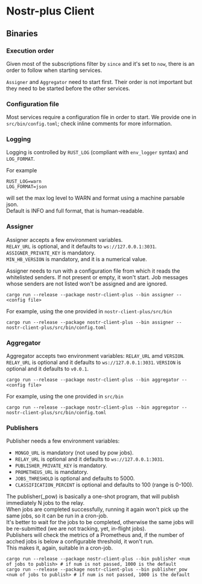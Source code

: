 # Nostr-plus Client

## Binaries

### Execution order

Given most of the subscriptions filter by `since` and it's set to `now`, there is an order to follow
when starting services.

`Assigner` and `Aggregator` need to start first. Their order is not important but they need to be
started before the other services.

### Configuration file

Most services require a configuration file in order to start.
We provide one in `src/bin/config.toml`; check inline comments for more information.

### Logging


Logging is controlled by `RUST_LOG` (compliant with `env_logger` syntax) and `LOG_FORMAT`.

For example
```shell
RUST_LOG=warn
LOG_FORMAT=json 
```
will set the max log level to WARN and format using a machine parsable json.  
Default is INFO and full format, that is human-readable.

### Assigner

Assigner accepts a few environment variables.  
`RELAY_URL` is optional, and it defaults to `ws://127.0.0.1:3031`.  
`ASSIGNER_PRIVATE_KEY` is mandatory.  
`MIN_HB_VERSION` is mandatory, and it is a numerical value.


Assigner needs to run with a configuration file from which it reads the whitelisted senders.
If not present or empty, it won't start.
Job messages whose senders are not listed won't be assigned and are ignored.

```shell
cargo run --release --package nostr-client-plus --bin assigner -- <config file>
```

For example, using the one provided in `nostr-client-plus/src/bin`
```shell
cargo run --release --package nostr-client-plus --bin assigner -- nostr-client-plus/src/bin/config.toml
```

### Aggregator

Aggregator accepts two environment variables: `RELAY_URL` amd `VERSION`.
`RELAY_URL` is optional and it defaults to `ws://127.0.0.1:3031`.
`VERSION` is optional and it defaults to `v0.0.1`.


```shell
cargo run --release --package nostr-client-plus --bin aggregator -- <config file>
```

For example, using the one provided in `src/bin`
```shell
cargo run --release --package nostr-client-plus --bin aggregator -- nostr-client-plus/src/bin/config.toml
```

### Publishers

Publisher needs a few environment variables:
- `MONGO_URL` is mandatory (not used by pow jobs).
- `RELAY_URL` is optional and it defaults to `ws://127.0.0.1:3031`.
- `PUBLISHER_PRIVATE_KEY` is mandatory.
- `PROMETHEUS_URL` is mandatory.
- `JOBS_THRESHOLD` is optional and defaults to 5000.
- `CLASSIFICATION_PERCENT` is optional and defaults to 100 (range is 0-100).

The publisher(_pow) is basically a one-shot program, that will publish immediately N jobs to the relay.  
When jobs are completed successfully, running it again won't pick up the same jobs, so it can be run in a cron-job.  
It's better to wait for the jobs to be completed, otherwise the same jobs will be re-submitted (we are not tracking, yet,
in-flight jobs).  
Publishers will check the metrics of a Prometheus and, if the number of acched jobs is below a configurable threshold,
it won't run.  
This makes it, again, suitable in a cron-job.

```shell
cargo run --release --package nostr-client-plus --bin publisher <num of jobs to publish> # if num is not passed, 1000 is the default
cargo run --release --package nostr-client-plus --bin publisher_pow <num of jobs to publish> # if num is not passed, 1000 is the default
```